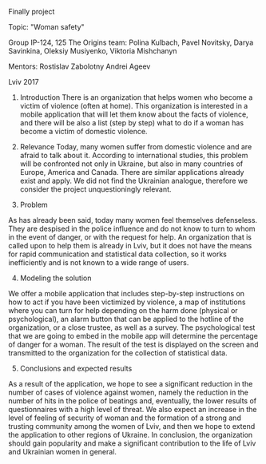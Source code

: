 Finally project

Topic: 
"Woman safety"
 
 
 
Group IP-124, 125
The Origins team:
Polina Kulbach,
Pavel Novitsky,
Darya Savinkina,
Oleksiy Musiyenko, 
Viktoria Mishchanyn
 
Mentors: Rostislav Zabolotny
Andrei Ageev

Lviv 2017
 



1. Introduction
There is an organization that helps women who become a victim of violence (often at home). This organization is interested in a mobile application that will let them know about the facts of violence, and there will be also a list (step by step) what to do if a woman has become a victim of domestic violence.

2. Relevance
Today, many women suffer from domestic violence and are afraid to talk about it. According to international studies, this problem will be confronted not only in Ukraine, but also in many countries of Europe, America and Canada. There are similar applications already exist and apply. We did not find the Ukrainian analogue, therefore we consider the project unquestioningly relevant.

3. Problem

As has already been said, today many women feel themselves defenseless. They are despised in the police influence and do not know to turn to whom in the event of danger, or with the request for help. An organization that is called upon to help them is already in Lviv, but it does not have the means for rapid communication and statistical data collection, so it works inefficiently and is not known to a wide range of users.

4.  Modeling the solution

We offer a mobile application that includes step-by-step instructions on how to act if you have been victimized by violence, a map of institutions where you can turn for help depending on the harm done (physical or psychological), an alarm button that can be applied to the hotline of the organization, or a close trustee, as well as a survey. The psychological test that we are going to embed in the mobile app will determine the percentage of danger for a woman. The result of the test is displayed on the screen and transmitted to the organization for the collection of statistical data.

5. Conclusions and expected results

As a result of the application, we hope to see a significant reduction in the number of cases of violence against women, namely the reduction in the number of hits in the police of beatings and, eventually, the lower results of questionnaires with a high level of threat. We also expect an increase in the level of feeling of security of woman and the formation of a strong and trusting community among the women of Lviv, and then we hope to extend the application to other regions of Ukraine. In conclusion, the organization should gain popularity and make a significant contribution to the life of Lviv and Ukrainian women in general.
